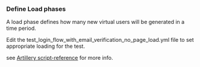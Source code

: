 ### Define Load phases
A load phase defines how many new virtual users will be generated in a time period.

Edit the test_login_flow_with_email_verification_no_page_load.yml file to set appropriate loading for the test.

see [Artillery script-reference](https://artillery.io/docs/script-reference/#load-phases) for more info.